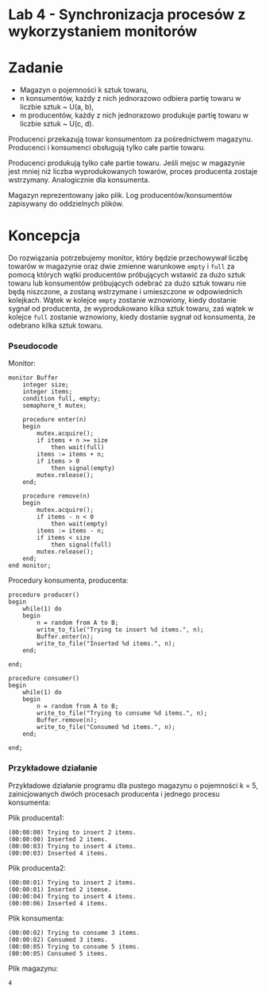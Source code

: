 # Lab 4 - Synchronizacja procesów z wykorzystaniem monitorów

# Zadanie
- Magazyn o pojemności k sztuk towaru,
- n konsumentów, każdy z nich jednorazowo odbiera partię towaru w liczbie sztuk ~ U(a, b),
- m producentów, każdy z nich jednorazowo produkuje partię towaru w liczbie sztuk ~ U(c, d).

Producenci przekazują towar konsumentom za pośrednictwem magazynu. Producenci i konsumenci obsługują tylko całe partie towaru.

Producenci produkują tylko całe partie towaru. Jeśli mejsc w magazynie jest mniej niż liczba wyprodukowanych towarów, proces producenta zostaje wstrzymany. Analogicznie dla konsumenta.

Magazyn reprezentowany jako plik. Log producentów/konsumentów zapisywany do oddzielnych plików.

# Koncepcja
Do rozwiązania potrzebujemy monitor, który będzie przechowywał liczbę towarów w magazynie oraz dwie zmienne warunkowe `empty` i `full` za pomocą których wątki producentów próbujących wstawić za dużo sztuk towaru lub konsumentów próbujących odebrać za dużo sztuk towaru nie będą niszczone, a zostaną wstrzymane i umieszczone w odpowiednich kolejkach. Wątek w kolejce `empty` zostanie wznowiony, kiedy dostanie sygnał od producenta, że wyprodukowano kilka sztuk towaru, zaś wątek w kolejce `full` zostanie wznowiony, kiedy dostanie sygnał od konsumenta, że odebrano kilka sztuk towaru.

### Pseudocode
Monitor:
```
monitor Buffer
    integer size;
    integer items;
    condition full, empty;
    semaphore_t mutex;

    procedure enter(n)
    begin
        mutex.acquire();
        if items + n >= size
            then wait(full)
        items := items + n;
        if items > 0
            then signal(empty)
        mutex.release();
    end;

    procedure remove(n)
    begin
        mutex.acquire();
        if items - n < 0
            then wait(empty)
        items := items - n;
        if items < size
            then signal(full)
        mutex.release();
    end;
end monitor;
```

Procedury konsumenta, producenta:
```pseudocode
procedure producer()
begin
    while(1) do
    begin
        n = random from A to B;
        write_to_file("Trying to insert %d items.", n);
        Buffer.enter(n);
        write_to_file("Inserted %d items.", n);
    end;

end;

procedure consumer()
begin
    while(1) do
    begin
        n = random from A to B;
        write_to_file("Trying to consume %d items.", n);
        Buffer.remove(n);
        write_to_file("Consumed %d items.", n);
    end;

end;
```
### Przykładowe działanie

Przykładowe działanie programu dla pustego magazynu o pojemności k = 5, zainicjowanych dwóch procesach producenta i jednego procesu konsumenta:

Plik producenta1:
```
(00:00:00) Trying to insert 2 items.
(00:00:00) Inserted 2 items.
(00:00:03) Trying to insert 4 items.
(00:00:03) Inserted 4 items.
```
Plik producenta2:
```
(00:00:01) Trying to insert 2 items.
(00:00:01) Inserted 2 itemse.
(00:00:04) Trying to insert 4 items.
(00:00:06) Inserted 4 items.
```
Plik konsumenta:
```
(00:00:02) Trying to consume 3 items.
(00:00:02) Consumed 3 items.
(00:00:05) Trying to consume 5 items.
(00:00:05) Consumed 5 items.
```
Plik magazynu:
```
4
```
